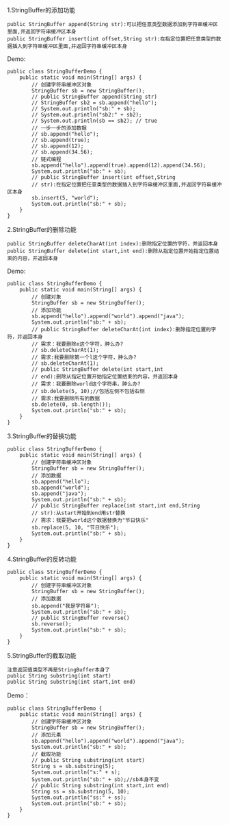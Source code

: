 1.StringBuffer的添加功能

    public StringBuffer append(String str):可以把任意类型数据添加到字符串缓冲区里面,并返回字符串缓冲区本身
    public StringBuffer insert(int offset,String str):在指定位置把任意类型的数据插入到字符串缓冲区里面,并返回字符串缓冲区本身
 
Demo:

    public class StringBufferDemo {
    	public static void main(String[] args) {
    		// 创建字符串缓冲区对象
    		StringBuffer sb = new StringBuffer();
    		// public StringBuffer append(String str)
    		// StringBuffer sb2 = sb.append("hello");
    		// System.out.println("sb:" + sb);
    		// System.out.println("sb2:" + sb2);
    		// System.out.println(sb == sb2); // true
    		// 一步一步的添加数据
    		// sb.append("hello");
    		// sb.append(true);
    		// sb.append(12);
    		// sb.append(34.56);
    		// 链式编程
    		sb.append("hello").append(true).append(12).append(34.56);
    		System.out.println("sb:" + sb);
    		// public StringBuffer insert(int offset,String
    		// str):在指定位置把任意类型的数据插入到字符串缓冲区里面,并返回字符串缓冲区本身
    		sb.insert(5, "world");
    		System.out.println("sb:" + sb);
    	}
    }
    
2.StringBuffer的删除功能

    public StringBuffer deleteCharAt(int index):删除指定位置的字符，并返回本身
    public StringBuffer delete(int start,int end):删除从指定位置开始指定位置结束的内容，并返回本身
    
Demo:

    public class StringBufferDemo {
    	public static void main(String[] args) {
    		// 创建对象
    		StringBuffer sb = new StringBuffer();
    		// 添加功能
    		sb.append("hello").append("world").append("java");
    		System.out.println("sb:" + sb);
    		// public StringBuffer deleteCharAt(int index):删除指定位置的字符，并返回本身
    		// 需求：我要删除e这个字符，肿么办?
    		// sb.deleteCharAt(1);
    		// 需求:我要删除第一个l这个字符，肿么办?
    		// sb.deleteCharAt(1);
    		// public StringBuffer delete(int start,int
    		// end):删除从指定位置开始指定位置结束的内容，并返回本身
    		// 需求：我要删除world这个字符串，肿么办?
    		// sb.delete(5, 10);//包括左侧不包括右侧
    		// 需求:我要删除所有的数据
    		sb.delete(0, sb.length());
    		System.out.println("sb:" + sb);
    	}
    }

3.StringBuffer的替换功能

    public class StringBufferDemo {
    	public static void main(String[] args) {
    		// 创建字符串缓冲区对象
    		StringBuffer sb = new StringBuffer();
    		// 添加数据
    		sb.append("hello");
    		sb.append("world");
    		sb.append("java");
    		System.out.println("sb:" + sb);
    		// public StringBuffer replace(int start,int end,String
    		// str):从start开始到end用str替换
    		// 需求：我要把world这个数据替换为"节日快乐"
    		sb.replace(5, 10, "节日快乐");
    		System.out.println("sb:" + sb);
    	}
    }
    
4.StringBuffer的反转功能

    public class StringBufferDemo {
    	public static void main(String[] args) {
    		// 创建字符串缓冲区对象
    		StringBuffer sb = new StringBuffer();
    		// 添加数据
    		sb.append("我是字符串");
    		System.out.println("sb:" + sb);
    		// public StringBuffer reverse()
    		sb.reverse();
    		System.out.println("sb:" + sb);
    	}
    }    
    
5.StringBuffer的截取功能

    注意返回值类型不再是StringBuffer本身了
    public String substring(int start)
    public String substring(int start,int end)

Demo：

    public class StringBufferDemo {
    	public static void main(String[] args) {
    		// 创建字符串缓冲区对象
    		StringBuffer sb = new StringBuffer();
    		// 添加元素
    		sb.append("hello").append("world").append("java");
    		System.out.println("sb:" + sb);
    		// 截取功能
    		// public String substring(int start)
    		String s = sb.substring(5);
    		System.out.println("s:" + s);
    		System.out.println("sb:" + sb);//sb本身不变
    		// public String substring(int start,int end)
    		String ss = sb.substring(5, 10);
    		System.out.println("ss:" + ss);
    		System.out.println("sb:" + sb);
    	}
    }















    